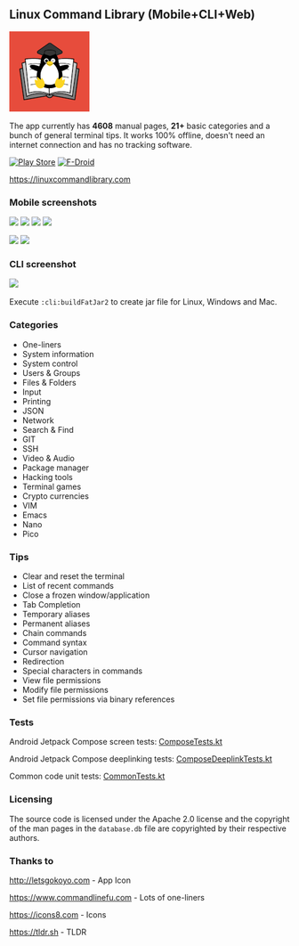 ## Linux Command Library (Mobile+CLI+Web)

![Icon](https://raw.githubusercontent.com/SimonSchubert/LinuxCommandLibrary/master/art/web_hi_res_144.png)

The app currently has **4608** manual pages, **21+** basic categories and a bunch of general terminal tips. It works 100% offline, doesn't need an internet connection and has no tracking software.

[![Play Store](https://raw.githubusercontent.com/SimonSchubert/LinuxCommandBibliotheca/master/art/play_store_badge.png)](https://play.google.com/store/apps/details?id=com.inspiredandroid.linuxcommandbibliotheca)
[![F-Droid](https://raw.githubusercontent.com/SimonSchubert/LinuxCommandBibliotheca/master/art/fdroid_badge.png)](https://f-droid.org/en/packages/com.inspiredandroid.linuxcommandbibliotheca/)

https://linuxcommandlibrary.com

### Mobile screenshots

<p>
<img src="https://raw.githubusercontent.com/SimonSchubert/LinuxCommandBibliotheca/master/art/screen-1.png" width="200">
<img src="https://raw.githubusercontent.com/SimonSchubert/LinuxCommandBibliotheca/master/art/screen-2-dark.png" width="200">
<img src="https://raw.githubusercontent.com/SimonSchubert/LinuxCommandBibliotheca/master/art/screen-3.png" width="200">
<img src="https://raw.githubusercontent.com/SimonSchubert/LinuxCommandBibliotheca/master/art/screen-4-dark.png" width="200">
</p>
<img src="https://raw.githubusercontent.com/SimonSchubert/LinuxCommandBibliotheca/master/art/screen-1-tablet.png" width="400">
<img src="https://raw.githubusercontent.com/SimonSchubert/LinuxCommandBibliotheca/master/art/screen-2-tablet.png" width="400">

### CLI screenshot
<img src="https://raw.githubusercontent.com/SimonSchubert/LinuxCommandBibliotheca/master/art/screen-cli-1.png" width="300">

Execute `:cli:buildFatJar2` to create jar file for Linux, Windows and Mac.

### Categories

* One-liners
* System information
* System control
* Users & Groups
* Files & Folders
* Input
* Printing
* JSON
* Network
* Search & Find
* GIT
* SSH
* Video & Audio
* Package manager
* Hacking tools
* Terminal games
* Crypto currencies
* VIM
* Emacs
* Nano
* Pico

### Tips

* Clear and reset the terminal
* List of recent commands
* Close a frozen window/application
* Tab Completion
* Temporary aliases
* Permanent aliases
* Chain commands
* Command syntax
* Cursor navigation
* Redirection
* Special characters in commands
* View file permissions
* Modify file permissions
* Set file permissions via binary references


### Tests

Android Jetpack Compose screen tests: [ComposeTests.kt](android/src/androidTest/java/com/inspiredandroid/linuxcommandbibliotheca/ComposeTests.kt)

Android Jetpack Compose deeplinking tests: [ComposeDeeplinkTests.kt](android/src/androidTest/java/com/inspiredandroid/linuxcommandbibliotheca/ComposeDeeplinkTests.kt)

Common code unit tests: [CommonTests.kt](common/src/commonTest/kotlin/CommonTests.kt)

### Licensing
The source code is licensed under the Apache 2.0 license and the copyright of the man pages in the `database.db` file are copyrighted by their respective authors.

### Thanks to

http://letsgokoyo.com - App Icon

https://www.commandlinefu.com - Lots of one-liners

https://icons8.com - Icons

https://tldr.sh - TLDR
